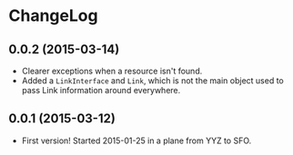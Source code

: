 ChangeLog
=========

0.0.2 (2015-03-14)
------------------

* Clearer exceptions when a resource isn't found.
* Added a `LinkInterface` and `Link`, which is not the main object used to
  pass Link information around everywhere.


0.0.1 (2015-03-12)
------------------

* First version! Started 2015-01-25 in a plane from YYZ to SFO.

